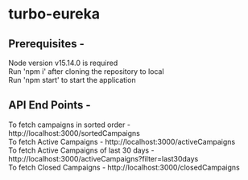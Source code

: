 # turbo-eureka

## Prerequisites - 
Node version v15.14.0 is required \
Run 'npm i' after cloning the repository to local \
Run 'npm start' to start the application 

## API End Points - 
To fetch campaigns in sorted order - http://localhost:3000/sortedCampaigns \
To fetch Active Campaigns - http://localhost:3000/activeCampaigns \
To fetch Active Campaigns of last 30 days - http://localhost:3000/activeCampaigns?filter=last30days \
To fetch Closed Campaigns - http://localhost:3000/closedCampaigns 